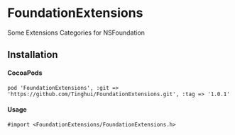 # FoundationExtensions
Some Extensions Categories for NSFoundation

## Installation

#### CocoaPods

```objc
pod 'FoundationExtensions', :git => 'https://github.com/Tinghui/FoundationExtensions.git', :tag => '1.0.1'
```

#### Usage

```objc
#import <FoundationExtensions/FoundationExtensions.h>
```
